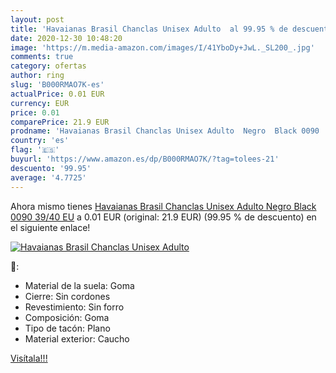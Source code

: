 ```yaml
---
layout: post
title: 'Havaianas Brasil Chanclas Unisex Adulto  al 99.95 % de descuento'
date: 2020-12-30 10:48:20
image: 'https://m.media-amazon.com/images/I/41YboDy+JwL._SL200_.jpg'
comments: true
category: ofertas
author: ring
slug: 'B000RMAO7K-es'
actualPrice: 0.01 EUR
currency: EUR
price: 0.01
comparePrice: 21.9 EUR
prodname: 'Havaianas Brasil Chanclas Unisex Adulto  Negro  Black 0090   39/40 EU'
country: 'es'
flag: '🇪🇸'
buyurl: 'https://www.amazon.es/dp/B000RMAO7K/?tag=tolees-21'
descuento: '99.95'
average: '4.7725'
---
```


Ahora mismo tienes [Havaianas Brasil Chanclas Unisex Adulto  Negro  Black 0090   39/40 EU](https://www.amazon.es/dp/B000RMAO7K/?tag=tolees-21) a 0.01 EUR (original: 21.9 EUR) (99.95 %  de descuento) en el siguiente enlace!

[![Havaianas Brasil Chanclas Unisex Adulto ](https://m.media-amazon.com/images/I/41YboDy+JwL._SL200_.jpg)](https://www.amazon.es/dp/B000RMAO7K/?tag=tolees-21)

🔎:

- Material de la suela: Goma
- Cierre: Sin cordones
- Revestimiento: Sin forro
- Composición: Goma
- Tipo de tacón: Plano
- Material exterior: Caucho

[Visítala!!!](https://www.amazon.es/dp/B000RMAO7K/?tag=tolees-21)
